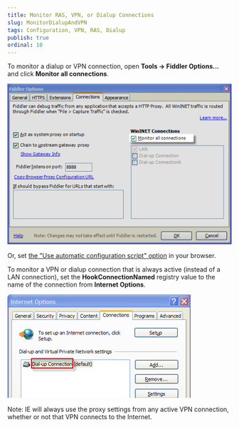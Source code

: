 ```yaml
---
title: Monitor RAS, VPN, or Dialup Connections
slug: MonitorDialupAndVPN
tags: Configuration, VPN, RAS, Dialup
publish: true
ordinal: 10
---
```


To monitor a dialup or VPN connection, open **Tools -> Fiddler Options...** and click **Monitor all connections**.

![Monitor all connections][1]

Or, set [the "Use automatic configuration script" option][2] in your browser.

To monitor a VPN or dialup connection that is always active (instead of a LAN connection), set the **HookConnectionNamed** registry value to the name of the connection from **Internet Options**. 

![Connection Name][3]

Note: IE will always use the proxy settings from any active VPN connection, whether or not that VPN connects to the Internet.

[1]: ../../images/MonitorDialupAndVPN/MonitorAllConnections.png
[2]: /ConfigureOtherBrowsers.md
[3]: ../../images/MonitorDialupAndVPN/ConnectionName.png
